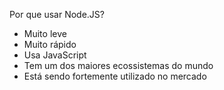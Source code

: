 Por que usar Node.JS?

- Muito leve
- Muito rápido 
- Usa JavaScript
- Tem um dos maiores ecossistemas do mundo
- Está sendo fortemente utilizado no mercado
